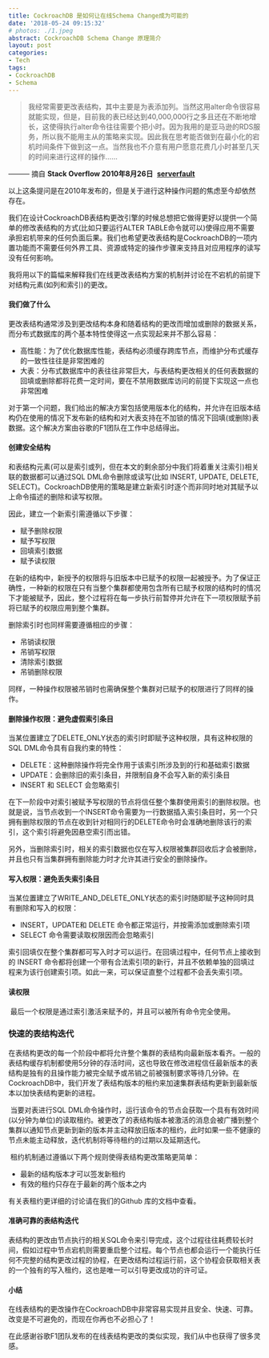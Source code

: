 ```yaml
---
title: CockroachDB 是如何让在线Schema Change成为可能的
date: '2018-05-24 09:15:32'
# photos: ./1.jpeg
abstract: CockroachDB Schema Change 原理简介
layout: post
categories:
- Tech
tags:
- CockroachDB
- Schema
---
```


> 我经常需要更改表结构，其中主要是为表添加列。当然这用alter命令很容易就能实现，但是，目前我的表已经达到40,000,000行之多且还在不断地增长，这使得执行alter命令往往需要个把小时。因为我用的是亚马逊的RDS服务，所以我不能用主从的策略来实现。因此我在思考能否做到在最小化的宕机时间条件下做到这一点。当然我也不介意有用户愿意花费几小时甚至几天的时间来进行这样的操作…...

——— 摘自 **Stack Overflow  2010年8月26日**  [**serverfault**](https://serverfault.com/questions/174749/modifying-columns-of-very-large-mysql-tables-with-little-or-no-downtime)

​        以上这条提问是在2010年发布的，但是关于进行这种操作问题的焦虑至今却依然存在。

​        我们在设计CockroachDB表结构更改引擎的时候总想把它做得更好以提供一个简单的修改表结构的方式(比如只要运行ALTER TABLE命令就可以)使得应用不需要承担宕机带来的任何负面后果。我们也希望更改表结构是CockroachDB的一项内置功能而不需要任何外界工具、资源或特定的操作步骤来支持且对应用程序的读写没有任何影响。

​        我将用以下的篇幅来解释我们在线更改表结构方案的机制并讨论在不宕机的前提下对结构元素(如列和索引)的更改。

#### 我们做了什么

​        更改表结构通常涉及到更改结构本身和随着结构的更改而增加或删除的数据关系，而分布式数据库的两个基本特性使得这一点实现起来并不那么容易：

* 高性能：为了优化数据库性能，表结构必须缓存跨库节点，而维护分布式缓存的一致性往往是非常困难的
* 大表：分布式数据库中的表往往非常巨大，与表结构更改相关的任何表数据的回填或删除都将花费一定时间，要在不禁用数据库访问的前提下实现这一点也非常困难

​        对于第一个问题，我们给出的解决方案包括使用版本化的结构，并允许在旧版本结构仍在使用的情况下发布新的结构和对大表支持在不加锁的情况下回填(或删除)表数据。这个解决方案由谷歌的F1团队在工作中总结得出。

#### 创建安全结构

​        和表结构元素(可以是索引或列，但在本文的剩余部分中我们将着重关注索引)相关联的数据都可以通过SQL DML命令删除或读写(比如 INSERT, UPDATE, DELETE, SELECT)。CockroachDB使用的策略是建立新索引时逐个而非同时地对其赋予以上命令描述的删除和读写权限。

因此，建立一个新索引需遵循以下步骤：

* 赋予删除权限
* 赋予写权限
* 回填索引数据
* 赋予读权限

​        在新的结构中，新授予的权限将与旧版本中已赋予的权限一起被授予。为了保证正确性，一种新的权限在只有当整个集群都使用包含所有已赋予权限的结构时的情况下才能被赋予，因此，整个过程将在每一步执行前暂停并允许在下一项权限赋予前将已赋予的权限应用到整个集群。

删除索引时也同样需要遵循相应的步骤：

* 吊销读权限
* 吊销写权限
* 清除索引数据
* 吊销删除权限

​        同样，一种操作权限被吊销时也需确保整个集群对已赋予的权限进行了同样的操作。

#### 删除操作权限：避免虚假索引条目

​        当某位置建立了DELETE_ONLY状态的索引时即赋予这种权限，具有这种权限的SQL DML命令具有自我约束的特性：

* DELETE：这种删除操作将完全作用于该索引所涉及到的行和基础索引数据
* UPDATE：会删除旧的索引条目，并限制自身不会写入新的索引条目
* INSERT 和 SELECT 会忽略索引

​        在下一阶段中对索引被赋予写权限的节点将信任整个集群使用索引的删除权限。也就是说，当节点收到一个INSERT命令需要为一行数据插入索引条目时，另一个只拥有删除权限的节点在收到针对相同行的DELETE命令时会准确地删除该行的索引，这个索引将避免因悬空索引而出错。

​        另外，当删除索引时，相关的索引数据也仅在写入权限被集群回收后才会被删除，并且也只有当集群拥有删除能力时才允许其进行安全的删除操作。

#### 写入权限：避免丢失索引条目

​        当某位置建立了WRITE_AND_DELETE_ONLY状态的索引时随即赋予这种同时具有删除和写入的权限：

* INSERT，UPDATE和 DELETE 命令都正常运行，并按需添加或删除索引项
* SELECT 命令需要读取权限因而会忽略索引

​        索引回填仅在整个集群都可写入时才可以运行。在回填过程中，任何节点上接收到的 INSERT 命令都将创建一个带有合法索引项的新行，并且不依赖单独的回填过程来为该行创建索引项。如此一来，可以保证直整个过程都不会丢失索引项。

#### 读权限

​        最后一个权限是通过索引激活来赋予的，并且可以被所有命令完全使用。

### 快速的表结构迭代

​        在表结构更改的每一个阶段中都将允许整个集群的表结构向最新版本看齐。一般的表结构缓存机制都使用5分钟的存活时间，这也导致在修改进程信任最新版本的表结构是独有的且操作能力被完全赋予或吊销之前被强制要求等待几分钟。在CockroachDB中，我们开发了表结构版本的租约来加速集群表结构更新到最新版本以加快表结构更新的进程。

​        当要对表进行SQL DML命令操作时，运行该命令的节点会获取一个具有有效时间(以分钟为单位)的读取租约。被更改了的表结构版本被激活的消息会被广播到整个集群以通知节点更新到新的版本并主动释放旧版本的租约，此时如果一些不健康的节点未能主动释放，迭代机制将等待租约的过期以及延期迭代。

​        租约机制通过遵循以下两个规则使得表结构更改策略更简单：

* 最新的结构版本才可以签发新租约
* 有效的租约只存在于最新的两个版本之内

有关表租约更详细的讨论请在我们的Github 库的文档中查看。

#### 准确可靠的表结构迭代

​        表结构的更改由节点执行的相关SQL命令来引导完成，这个过程往往耗费较长时间，假如过程中节点宕机则需要重启整个过程。每个节点也都会运行一个能执行任何不完整的结构更改过程的协程，在更改结构过程运行前，这个协程会获取相关表的一个独有的写入租约，这也是唯一可以引导更改成功的许可证。

#### 小结

​        在线表结构的更改操作在CockroachDB中非常容易实现并且安全、快速、可靠。改变是不可避免的，而现在你再也不必担心了！

​        在此感谢谷歌F1团队发布的在线表结构更改的类似实现，我们从中也获得了很多灵感。